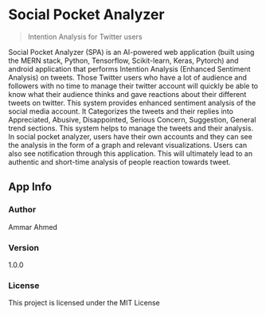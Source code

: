 # Social Pocket Analyzer

> Intention Analysis for Twitter users

Social Pocket Analyzer (SPA) is an AI-powered web application (built using the MERN stack, Python, Tensorflow, Scikit-learn, Keras, Pytorch) and android application that performs Intention Analysis (Enhanced Sentiment Analysis) on tweets. Those Twitter users who have a lot of audience and followers with no time to manage their twitter account will quickly be able to  know what their audience thinks and gave reactions about their different tweets on twitter. This system provides enhanced sentiment analysis of the social media account. It Categorizes the tweets and their replies into Appreciated, Abusive, Disappointed, Serious Concern, Suggestion, General trend sections. This system helps to manage the tweets and their analysis. In social pocket analyzer, users have their own accounts and they can see the analysis in the form of a graph and relevant visualizations. Users can also see notification through this application. This will ultimately lead to an authentic and short-time analysis of people reaction towards tweet.

## App Info

### Author

Ammar Ahmed

### Version

1.0.0

### License

This project is licensed under the MIT License
